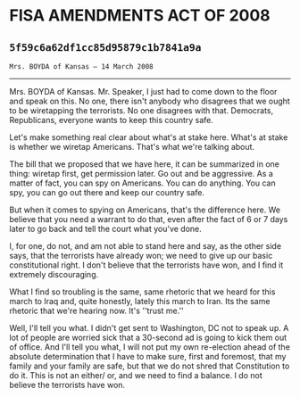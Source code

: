 # FISA AMENDMENTS ACT OF 2008
## `5f59c6a62df1cc85d95879c1b7841a9a`
`Mrs. BOYDA of Kansas — 14 March 2008`

---


Mrs. BOYDA of Kansas. Mr. Speaker, I just had to come down to the 
floor and speak on this. No one, there isn't anybody who disagrees that 
we ought to be wiretapping the terrorists. No one disagrees with that. 
Democrats, Republicans, everyone wants to keep this country safe.



Let's make something real clear about what's at stake here. What's at 
stake is whether we wiretap Americans. That's what we're talking about.

The bill that we proposed that we have here, it can be summarized in 
one thing: wiretap first, get permission later. Go out and be 
aggressive. As a matter of fact, you can spy on Americans. You can do 
anything. You can spy, you can go out there and keep our country safe.

But when it comes to spying on Americans, that's the difference here. 
We believe that you need a warrant to do that, even after the fact of 6 
or 7 days later to go back and tell the court what you've done.

I, for one, do not, and am not able to stand here and say, as the 
other side says, that the terrorists have already won; we need to give 
up our basic constitutional right. I don't believe that the terrorists 
have won, and I find it extremely discouraging.

What I find so troubling is the same, same rhetoric that we heard for 
this march to Iraq and, quite honestly, lately this march to Iran. Its 
the same rhetoric that we're hearing now. It's ''trust me.''

Well, I'll tell you what. I didn't get sent to Washington, DC not to 
speak up. A lot of people are worried sick that a 30-second ad is going 
to kick them out of office. And I'll tell you what, I will not put my 
own re-election ahead of the absolute determination that I have to make 
sure, first and foremost, that my family and your family are safe, but 
that we do not shred that Constitution to do it. This is not an either/
or, and we need to find a balance. I do not believe the terrorists have 
won.